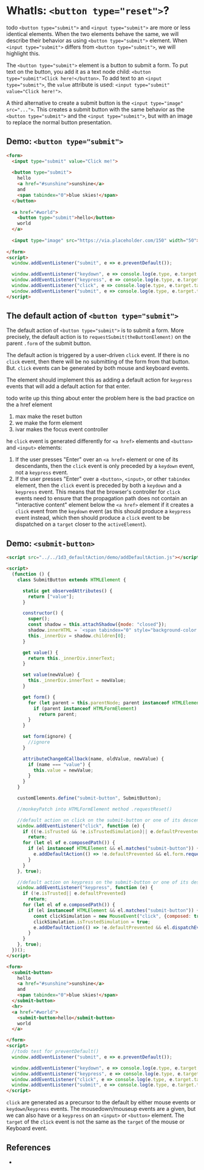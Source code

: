# WhatIs: `<button type="reset">`?

todo
`<button type="submit">` and `<input type="submit">` are more or less identical elements. When the two elements behave the same, we will describe their behavior as using `<button type="submit">` element. When `<input type="submit">` differs from `<button type="submit">`, we will highlight this.

The `<button type="submit">` element is a button to submit a form. To put text on the button, you add it as a text node child: `<button type="submit">Click here!</button>`. To add text to an `<input type="submit">`, the `value` attribute is used: `<input type="submit" value="Click here!">`. 

A third alternative to create a submit button is the `<input type="image" src="...">`. This creates a submit button with the same behavior as the `<button type="submit">` and the `<input type="submit">`, but with an image to replace the normal button presentation.

## Demo: `<button type="submit">`

```html
<form>
  <input type="submit" value="Click me!">
  
  <button type="submit">
    hello 
    <a href="#sunshine">sunshine</a>
    and 
    <span tabindex="0">blue skies!</span>
  </button>
  
  <a href="#world">
    <button type="submit">hello</button>
    world
  </a>
  
  <input type="image" src="https://via.placeholder.com/150" width="50">
  
</form>
<script>
  window.addEventListener("submit", e => e.preventDefault());

  window.addEventListener("keydown", e => console.log(e.type, e.target.tagName, e));
  window.addEventListener("keypress", e => console.log(e.type, e.target.tagName, e));
  window.addEventListener("click", e => console.log(e.type, e.target.tagName, e));
  window.addEventListener("submit", e => console.log(e.type, e.target.tagName, e));
</script>
```

## The default action of `<button type="submit">`

The default action of `<button type="submit">` is to submit a form. More precisely, the default action is to `requestSubmit(theButtonElement)` on the parent `.form` of the submit button.

The default action is triggered by a user-driven `click` event. If there is no `click` event, then there will be no submitting of the form from that button. But. `click` events can be generated by both mouse and keyboard events.

The element should implement this as adding a default action for `keypress` events that will add a default action for that enter. 

todo write up this thing about enter
the problem here is the bad practice on the a href element
1) max make the reset button
2) we make the form element
3) ivar makes the focus event controller  


he `click` event is generated differently for `<a href>` elements and `<button>` and `<input>` elements:
1. If the user presses "Enter" over an `<a href>` element or one of its descendants, then the `click` event is only preceded by a `keydown` event, not a `keypress` event.
2. If the user presses "Enter" over a `<button>`, `<input>`, or other `tabindex` element, then the `click` event is preceded by both a `keydown` and a `keypress` event.
This means that the browser's controller for `click` events need to ensure that the propagation path does not contain an "interactive content" element below the `<a href>` element if it creates a `click` event from the `keydown` event (as this should produce a `keypress` event instead, which then should produce a `click` event to be dispatched on a `target` closer to the `activeElement`).  

## Demo: `<submit-button>`

```html
<script src="../../1d3_defaultAction/demo/addDefaultAction.js"></script>

<script>
  (function () {
    class SubmitButton extends HTMLElement {

      static get observedAttributes() {
        return ["value"];
      }

      constructor() {
        super();
        const shadow = this.attachShadow({mode: "closed"});
        shadow.innerHTML = `<span tabindex="0" style="background-color: lightgrey; border: 1px solid grey; margin: 2px; width: 250px; height: 1.2em;"><slot></slot></span>`;
        this._innerDiv = shadow.children[0];
      }

      get value() {
        return this._innerDiv.innerText;
      }

      set value(newValue) {
        this._innerDiv.innerText = newValue;
      }

      get form() {
        for (let parent = this.parentNode; parent instanceof HTMLElement; parent = parent.parentNode) {
          if (parent instanceof HTMLFormElement)
            return parent;
        }
      }

      set form(ignore) {
        //ignore
      }

      attributeChangedCallback(name, oldValue, newValue) {
        if (name === "value") {
          this.value = newValue;
        }
      }
    }

    customElements.define("submit-button", SubmitButton);

    //monkeyPatch into HTMLFormElement method .requestReset()

    //default action on click on the submit-button or one of its descendants
    window.addEventListener("click", function (e) {
      if ((!e.isTrusted && !e.isTrustedSimulation)|| e.defaultPrevented)
        return;
      for (let el of e.composedPath()) {
        if (el instanceof HTMLElement && el.matches("submit-button")) {
          e.addDefaultAction(() => !e.defaultPrevented && el.form.requestSubmit(/*el*/), {preventable: el});
        }
      }
    }, true);

    //default action on keypress on the submit-button or one of its descendants
    window.addEventListener("keypress", function (e) {
      if (!e.isTrusted|| e.defaultPrevented)
        return;
      for (let el of e.composedPath()) {
        if (el instanceof HTMLElement && el.matches("submit-button")) {
          const clickSimulation = new MouseEvent("click", {composed: true, bubbles: true});
          clickSimulation.isTrustedSimulation = true;
          e.addDefaultAction(() => !e.defaultPrevented && el.dispatchEvent(clickSimulation), {preventable: el});
        }
      }
    }, true);
  })();
</script>

<form>
  <submit-button>
    hello
    <a href="#sunshine">sunshine</a>
    and
    <span tabindex="0">blue skies!</span>
  </submit-button>
  <hr>
  <a href="#world">
    <submit-button>hello</submit-button>
    world
  </a>

</form>
<script>
  //todo test for preventDefault()
  window.addEventListener("submit", e => e.preventDefault());

  window.addEventListener("keydown", e => console.log(e.type, e.target.tagName, e));
  window.addEventListener("keypress", e => console.log(e.type, e.target.tagName, e));
  window.addEventListener("click", e => console.log(e.type, e.target.tagName, e.isTrusted, e.isTrustedSimulation, e));
  window.addEventListener("submit", e => console.log(e.type, e.target.tagName, e));
</script>
```

`click` are generated as a precursor to the default by either mouse events or `keydown`/`keypress` events. The mousedown/mouseup events are a given, but we can also have  or a `keypress` on an `<input>` or `<button>` element. The `target` of the `click` event is not the same as the `target` of the mouse or Keyboard event. 


## References

 * 
